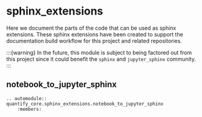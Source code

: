 # sphinx_extensions

Here we document the parts of the code that can be used as sphinx extensions. These sphinx extensions have been created to support the documentation build workflow for this project and related repositories.

:::{warning}
In the future, this module is subject to being factored out from this project since it could benefit the `sphinx` and `jupyter_sphinx` community.
:::

## notebook_to_jupyter_sphinx

```{eval-rst}
.. automodule:: quantify_core.sphinx_extensions.notebook_to_jupyter_sphinx
    :members:
```
